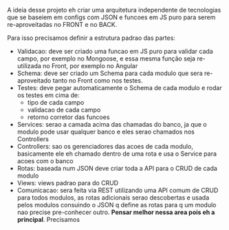 A ideia desse projeto eh criar uma arquitetura independente de tecnologias que se baseiem em configs com JSON e funcoes em JS puro para serem re-aproveitadas no FRONT e no BACK.

Para isso precisamos definir a estrutura padrao das partes:

- Validacao: deve ser criado uma funcao em JS puro para validar cada campo, por exemplo no Mongoose, e essa mesma função seja re-utilizada no Front, por exemplo no Angular
- Schema: deve ser criado um Schema para cada modulo que sera re-aproveitado tanto no Front como nos testes.
- Testes: deve pegar automaticamente o Schema de cada modulo e rodar os testes em cima de:
    + tipo de cada campo
    + validacao de cada campo
    + retorno corretor das funcoes
- Services: serao a camada acima das chamadas do banco, ja que o modulo pode usar qualquer banco e eles serao chamados nos Controllers
- Controllers: sao os gerenciadores das acoes de cada modulo, basicamente ele eh chamado dentro de uma rota e usa o Service para acoes com o banco
- Rotas: baseada num JSON deve criar toda a API para o CRUD de cada modulo
- Views: views padrao para do CRUD
- Comunicacao: sera feita via REST utilizando uma API comum de CRUD para todos modulos, as rotas adicionais serao descobertas e usada pelos modulos consuindo o JSON q define as rotas para q um modulo nao precise pre-conhecer outro. **Pensar melhor nessa area pois eh a principal**. Precisamos 